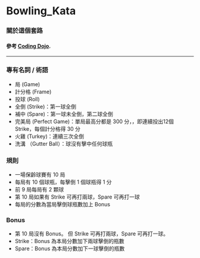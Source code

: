 # Bowling_Kata
### 關於這個套路
#### 參考 [Coding Dojo](https://codingdojo.org/kata/Bowling/).

<hr>

### 專有名詞 / 術語
- 局 (Game)
- 計分格 (Frame)
- 投球 (Roll)
- 全倒 (Strike)：第一球全倒
- 補中 (Spare)：第一球未全倒，第二球全倒
- 完美局 (Perfect Game)：單局最高分都是 300 分，，即連續投出12個 Strike，每個計分格得 30 分
- 火雞 (Turkey)：連續三次全倒
- 洗溝 （Gutter Ball）：球沒有擊中任何球瓶

### 規則
- 一場保齡球賽有 10 局
- 每局有 10 個球瓶，每擊倒 1 個球瓶得 1 分
- 前 9 局每局有 2 顆球
- 第 10 局如果有 Strike 可再打兩球，Spare 可再打一球
- 每局的分數為當局擊倒球瓶數加上 Bonus

### Bonus
- 第 10 局沒有 Bonus。
但 Strike 可再打兩球，Spare 可再打一球。
- Strike：Bonus 為本局分數加下兩球擊倒的瓶數
- Spare：Bonus 為本局分數加下一球擊倒的瓶數
